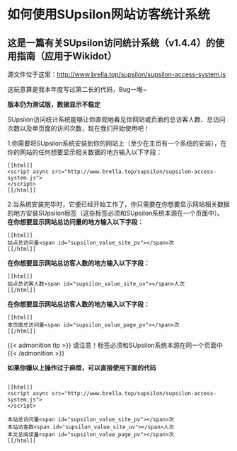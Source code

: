 # 如何使用SUpsilon网站访客统计系统

## 这是一篇有关SUpsilon访问统计系统（v1.4.4）的使用指南（应用于Wikidot）

源文件位于这里：http://www.brella.top/supsilon/supsilon-access-system.js

这玩意算是我本年度写过第二长的代码，Bug一堆~

**版本仍为测试版，数据显示不稳定**

SUpsilon访问统计系统能够让你直观地看见你网站或页面的总访客人数、总访问次数以及单页面的访问次数，现在我们开始使用吧！

1.你需要将SUpsilon系统安装到你的网站上（至少在主页有一个系统的安装），在你的网站的任何想要显示相关数据的地方输入以下字段：
```
[[html]]
<script async src="http://www.brella.top/supsilon/supsilon-access-system.js">
</script>
[[/html]]
```

2.当系统安装完毕时，它便已经开始工作了，你只需要在你想要显示网站相关数据的地方安装SUpsilon标签（这些标签必须和SUpsilon系统本源在一个页面中）。
**在你想要显示网站总访问量的地方输入以下字段：**

``` 
[[html]]
站点总访问量<span id="supsilon_value_site_pv"></span>次
[[/html]]
```

**在你想要显示网站总访客人数的地方输入以下字段：**

``` 
[[html]]
站点总访客人数<span id="supsilon_value_site_uv"></span>人次
[[/html]]
```

**在你想要显示网站总访客人数的地方输入以下字段：**

``` 
[[html]]
本页面总访问量<span id="supsilon_value_page_pv"></span>次
[[/html]]
```

{{< admonition tip >}}
请注意！标签必须和SUpsilon系统本源在同一个页面中
{{< /admonition >}}

**如果你嫌以上操作过于麻烦，可以直接使用下面的代码**

``` 

[[html]]
<script async src="http://www.brella.top/supsilon/supsilon-access-system.js">
</script>

本站总访问量<span id="supsilon_value_site_pv"></span>次
本站访客数<span id="supsilon_value_site_uv"></span>人次
本文总阅读量<span id="supsilon_value_page_pv"></span>次
[[/html]]

```



